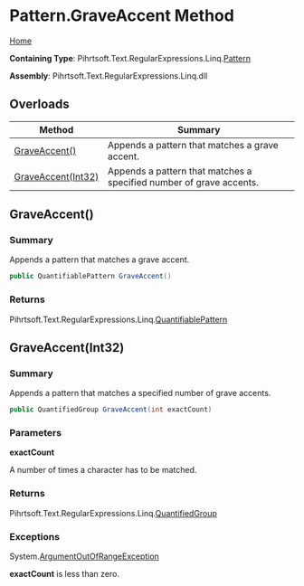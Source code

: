 # Pattern\.GraveAccent Method

[Home](../../../../../../README.md)

**Containing Type**: Pihrtsoft\.Text\.RegularExpressions\.Linq\.[Pattern](../README.md)

**Assembly**: Pihrtsoft\.Text\.RegularExpressions\.Linq\.dll

## Overloads

| Method | Summary |
| ------ | ------- |
| [GraveAccent()](#Pihrtsoft_Text_RegularExpressions_Linq_Pattern_GraveAccent) | Appends a pattern that matches a grave accent\. |
| [GraveAccent(Int32)](#Pihrtsoft_Text_RegularExpressions_Linq_Pattern_GraveAccent_System_Int32_) | Appends a pattern that matches a specified number of grave accents\. |

## GraveAccent\(\) <a name="Pihrtsoft_Text_RegularExpressions_Linq_Pattern_GraveAccent"></a>

### Summary

Appends a pattern that matches a grave accent\.

```csharp
public QuantifiablePattern GraveAccent()
```

### Returns

Pihrtsoft\.Text\.RegularExpressions\.Linq\.[QuantifiablePattern](../../QuantifiablePattern/README.md)

## GraveAccent\(Int32\) <a name="Pihrtsoft_Text_RegularExpressions_Linq_Pattern_GraveAccent_System_Int32_"></a>

### Summary

Appends a pattern that matches a specified number of grave accents\.

```csharp
public QuantifiedGroup GraveAccent(int exactCount)
```

### Parameters

**exactCount**

A number of times a character has to be matched\.

### Returns

Pihrtsoft\.Text\.RegularExpressions\.Linq\.[QuantifiedGroup](../../QuantifiedGroup/README.md)

### Exceptions

System\.[ArgumentOutOfRangeException](https://docs.microsoft.com/en-us/dotnet/api/system.argumentoutofrangeexception)

**exactCount** is less than zero\.

